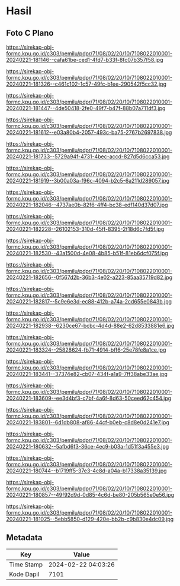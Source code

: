 # Hasil

## Foto C Plano

https://sirekap-obj-formc.kpu.go.id/c303/pemilu/pdpr/71/08/02/20/10/7108022010001-20240221-181146--cafa61be-ced1-4fd7-b33f-8fc07b357f58.jpg

https://sirekap-obj-formc.kpu.go.id/c303/pemilu/pdpr/71/08/02/20/10/7108022010001-20240221-181326--c461c102-1c57-49fc-b1ee-290542f5cc32.jpg

https://sirekap-obj-formc.kpu.go.id/c303/pemilu/pdpr/71/08/02/20/10/7108022010001-20240221-181447--4de50418-2fe0-49f7-b47f-88b07a711df3.jpg

https://sirekap-obj-formc.kpu.go.id/c303/pemilu/pdpr/71/08/02/20/10/7108022010001-20240221-181612--e03a80b4-2057-493c-ba75-2767b2697838.jpg

https://sirekap-obj-formc.kpu.go.id/c303/pemilu/pdpr/71/08/02/20/10/7108022010001-20240221-181733--5729a94f-4731-4bec-accd-827d5d6cca53.jpg

https://sirekap-obj-formc.kpu.go.id/c303/pemilu/pdpr/71/08/02/20/10/7108022010001-20240221-181919--3b00a03a-f96c-4094-b2c5-6a211d289057.jpg

https://sirekap-obj-formc.kpu.go.id/c303/pemilu/pdpr/71/08/02/20/10/7108022010001-20240221-182046--4737ae0b-82f6-4ff4-bc38-edf140d37d07.jpg

https://sirekap-obj-formc.kpu.go.id/c303/pemilu/pdpr/71/08/02/20/10/7108022010001-20240221-182228--26102153-310d-45ff-8395-2f18d6c7fd5f.jpg

https://sirekap-obj-formc.kpu.go.id/c303/pemilu/pdpr/71/08/02/20/10/7108022010001-20240221-182530--43a1500d-4e08-4b85-b51f-81eb6dcf075f.jpg

https://sirekap-obj-formc.kpu.go.id/c303/pemilu/pdpr/71/08/02/20/10/7108022010001-20240221-182656--0f567d2b-36b3-4e02-a223-85aa35719d82.jpg

https://sirekap-obj-formc.kpu.go.id/c303/pemilu/pdpr/71/08/02/20/10/7108022010001-20240221-182817--5c9e6e3d-ec88-412b-a74a-2cd655e0843b.jpg

https://sirekap-obj-formc.kpu.go.id/c303/pemilu/pdpr/71/08/02/20/10/7108022010001-20240221-182938--6230ce67-bcbc-4d4d-88e2-62d8533881e6.jpg

https://sirekap-obj-formc.kpu.go.id/c303/pemilu/pdpr/71/08/02/20/10/7108022010001-20240221-183324--25828624-fb71-4914-bff6-25e78fe8a1ce.jpg

https://sirekap-obj-formc.kpu.go.id/c303/pemilu/pdpr/71/08/02/20/10/7108022010001-20240221-183441--37374e82-cb07-434f-a1a9-7ff38abe33ae.jpg

https://sirekap-obj-formc.kpu.go.id/c303/pemilu/pdpr/71/08/02/20/10/7108022010001-20240221-183609--ee3d4bf3-c7bf-4a6f-8d63-50ceed62c454.jpg

https://sirekap-obj-formc.kpu.go.id/c303/pemilu/pdpr/71/08/02/20/10/7108022010001-20240221-183801--6d1db808-af86-44cf-b0eb-c8d8e0d241e7.jpg

https://sirekap-obj-formc.kpu.go.id/c303/pemilu/pdpr/71/08/02/20/10/7108022010001-20240221-180632--5afbd6f3-36ce-4ec9-b03a-1d51f3a455e3.jpg

https://sirekap-obj-formc.kpu.go.id/c303/pemilu/pdpr/71/08/02/20/10/7108022010001-20240221-180744--b1719ff5-37e3-4c8d-a04a-b17338a35139.jpg

https://sirekap-obj-formc.kpu.go.id/c303/pemilu/pdpr/71/08/02/20/10/7108022010001-20240221-180857--49f92d9d-0d85-4c6d-be80-205b565e0e56.jpg

https://sirekap-obj-formc.kpu.go.id/c303/pemilu/pdpr/71/08/02/20/10/7108022010001-20240221-181025--5ebb5850-d129-420e-bb2b-c9b830e4dc09.jpg


## Metadata

| Key        | Value               |
| ---------- | ------------------- |
| Time Stamp | 2024-02-22 04:03:26 |
| Kode Dapil | 7101                |



